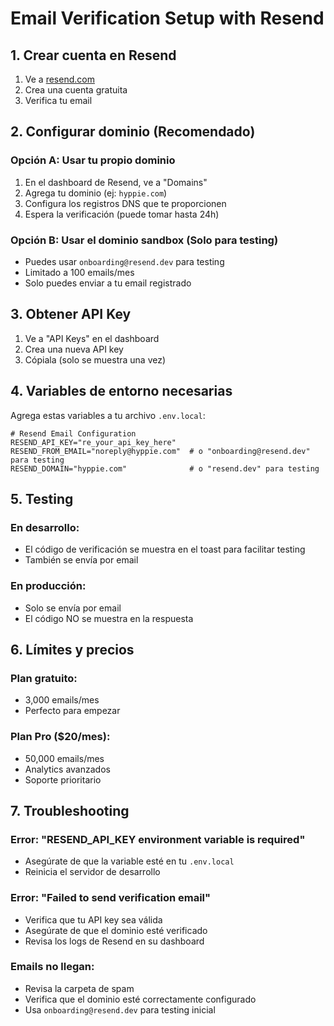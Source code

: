 # Email Verification Setup with Resend

## 1. Crear cuenta en Resend

1. Ve a [resend.com](https://resend.com)
2. Crea una cuenta gratuita
3. Verifica tu email

## 2. Configurar dominio (Recomendado)

### Opción A: Usar tu propio dominio
1. En el dashboard de Resend, ve a "Domains"
2. Agrega tu dominio (ej: `hyppie.com`)
3. Configura los registros DNS que te proporcionen
4. Espera la verificación (puede tomar hasta 24h)

### Opción B: Usar el dominio sandbox (Solo para testing)
- Puedes usar `onboarding@resend.dev` para testing
- Limitado a 100 emails/mes
- Solo puedes enviar a tu email registrado

## 3. Obtener API Key

1. Ve a "API Keys" en el dashboard
2. Crea una nueva API key
3. Cópiala (solo se muestra una vez)

## 4. Variables de entorno necesarias

Agrega estas variables a tu archivo `.env.local`:

```env
# Resend Email Configuration
RESEND_API_KEY="re_your_api_key_here"
RESEND_FROM_EMAIL="noreply@hyppie.com"  # o "onboarding@resend.dev" para testing
RESEND_DOMAIN="hyppie.com"              # o "resend.dev" para testing
```

## 5. Testing

### En desarrollo:
- El código de verificación se muestra en el toast para facilitar testing
- También se envía por email

### En producción:
- Solo se envía por email
- El código NO se muestra en la respuesta

## 6. Límites y precios

### Plan gratuito:
- 3,000 emails/mes
- Perfecto para empezar

### Plan Pro ($20/mes):
- 50,000 emails/mes
- Analytics avanzados
- Soporte prioritario

## 7. Troubleshooting

### Error: "RESEND_API_KEY environment variable is required"
- Asegúrate de que la variable esté en tu `.env.local`
- Reinicia el servidor de desarrollo

### Error: "Failed to send verification email"
- Verifica que tu API key sea válida
- Asegúrate de que el dominio esté verificado
- Revisa los logs de Resend en su dashboard

### Emails no llegan:
- Revisa la carpeta de spam
- Verifica que el dominio esté correctamente configurado
- Usa `onboarding@resend.dev` para testing inicial
